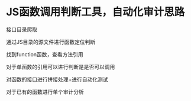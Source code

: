 
# JS函数调用判断工具，自动化审计思路

接口目录爬取

通过JS目录的源文件进行函数定位判断

找到function函数，查看方法引用

对于单函数的引用可以进行判断是是否可以调用

对函数的接口进行拼接处理+进行自动化测试

对于已有的函数进行单个审计分析


